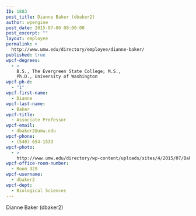 ```yaml
---
ID: 1883
post_title: Dianne Baker (dbaker2)
author: wpengine
post_date: 2015-07-06 08:00:00
post_excerpt: ""
layout: employee
permalink: >
  http://www.umw.edu/directory/employee/dianne-baker/
published: true
wpcf-degrees:
  - >
    B.S., The Evergreen State College; M.S.,
    Ph.D., University of Washington
wpcf-ph-d:
  - "1"
wpcf-first-name:
  - Dianne
wpcf-last-name:
  - Baker
wpcf-title:
  - Associate Professor
wpcf-email:
  - dbaker2@umw.edu
wpcf-phone:
  - (540) 654-1533
wpcf-photo:
  - >
    http://www.umw.edu/directory/wp-content/uploads/sites/4/2015/07/Baker-Dianne06.jpg
wpcf-office-room-number:
  - Room 329
wpcf-username:
  - dbaker2
wpcf-dept:
  - Biological Sciences
---
```

Dianne Baker (dbaker2)